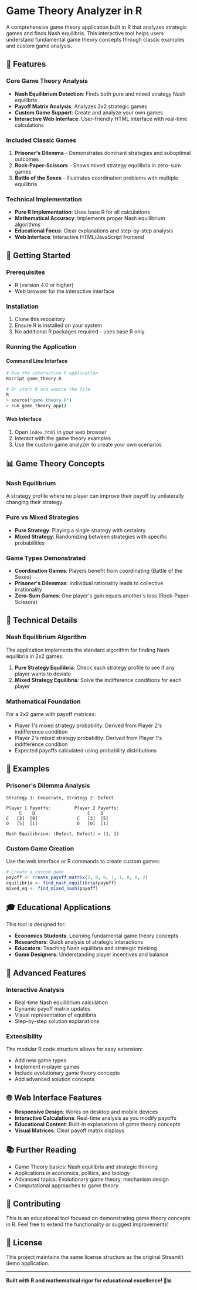 # Game Theory Analyzer in R

A comprehensive game theory application built in R that analyzes strategic games and finds Nash equilibria. This interactive tool helps users understand fundamental game theory concepts through classic examples and custom game analysis.

## 🎯 Features

### Core Game Theory Analysis
- **Nash Equilibrium Detection**: Finds both pure and mixed strategy Nash equilibria
- **Payoff Matrix Analysis**: Analyzes 2x2 strategic games
- **Custom Game Support**: Create and analyze your own games
- **Interactive Web Interface**: User-friendly HTML interface with real-time calculations

### Included Classic Games
1. **Prisoner's Dilemma** - Demonstrates dominant strategies and suboptimal outcomes
2. **Rock-Paper-Scissors** - Shows mixed strategy equilibria in zero-sum games  
3. **Battle of the Sexes** - Illustrates coordination problems with multiple equilibria

### Technical Implementation
- **Pure R Implementation**: Uses base R for all calculations
- **Mathematical Accuracy**: Implements proper Nash equilibrium algorithms
- **Educational Focus**: Clear explanations and step-by-step analysis
- **Web Interface**: Interactive HTML/JavaScript frontend

## 🚀 Getting Started

### Prerequisites
- R (version 4.0 or higher)
- Web browser for the interactive interface

### Installation
1. Clone this repository
2. Ensure R is installed on your system
3. No additional R packages required - uses base R only

### Running the Application

#### Command Line Interface
```bash
# Run the interactive R application
Rscript game_theory.R

# Or start R and source the file
R
> source("game_theory.R")
> run_game_theory_app()
```

#### Web Interface
1. Open `index.html` in your web browser
2. Interact with the game theory examples
3. Use the custom game analyzer to create your own scenarios

## 📊 Game Theory Concepts

### Nash Equilibrium
A strategy profile where no player can improve their payoff by unilaterally changing their strategy.

### Pure vs Mixed Strategies
- **Pure Strategy**: Playing a single strategy with certainty
- **Mixed Strategy**: Randomizing between strategies with specific probabilities

### Game Types Demonstrated
- **Coordination Games**: Players benefit from coordinating (Battle of the Sexes)
- **Prisoner's Dilemmas**: Individual rationality leads to collective irrationality
- **Zero-Sum Games**: One player's gain equals another's loss (Rock-Paper-Scissors)

## 🔬 Technical Details

### Nash Equilibrium Algorithm
The application implements the standard algorithm for finding Nash equilibria in 2x2 games:

1. **Pure Strategy Equilibria**: Check each strategy profile to see if any player wants to deviate
2. **Mixed Strategy Equilibria**: Solve the indifference conditions for each player

### Mathematical Foundation
For a 2x2 game with payoff matrices:
- Player 1's mixed strategy probability: Derived from Player 2's indifference condition
- Player 2's mixed strategy probability: Derived from Player 1's indifference condition
- Expected payoffs calculated using probability distributions

## 📝 Examples

### Prisoner's Dilemma Analysis
```
Strategy 1: Cooperate, Strategy 2: Defect

Player 1 Payoffs:         Player 2 Payoffs:
     C    D                    C    D  
C   [3]  [0]               C   [3]  [5]
D   [5]  [1]               D   [0]  [1]

Nash Equilibrium: (Defect, Defect) = (1, 1)
```

### Custom Game Creation
Use the web interface or R commands to create custom games:
```r
# Create a custom game
payoff <- create_payoff_matrix(2, 0, 0, 1, 1, 0, 0, 2)
equilibria <- find_nash_equilibria(payoff)
mixed_eq <- find_mixed_nash(payoff)
```

## 🎓 Educational Applications

This tool is designed for:
- **Economics Students**: Learning fundamental game theory concepts
- **Researchers**: Quick analysis of strategic interactions
- **Educators**: Teaching Nash equilibria and strategic thinking
- **Game Designers**: Understanding player incentives and balance

## 🔧 Advanced Features

### Interactive Analysis
- Real-time Nash equilibrium calculation
- Dynamic payoff matrix updates
- Visual representation of equilibria
- Step-by-step solution explanations

### Extensibility
The modular R code structure allows for easy extension:
- Add new game types
- Implement n-player games
- Include evolutionary game theory concepts
- Add advanced solution concepts

## 🌐 Web Interface Features

- **Responsive Design**: Works on desktop and mobile devices
- **Interactive Calculations**: Real-time analysis as you modify payoffs
- **Educational Content**: Built-in explanations of game theory concepts
- **Visual Matrices**: Clear payoff matrix displays

## 📚 Further Reading

- Game Theory basics: Nash equilibria and strategic thinking
- Applications in economics, politics, and biology
- Advanced topics: Evolutionary game theory, mechanism design
- Computational approaches to game theory

## 🤝 Contributing

This is an educational tool focused on demonstrating game theory concepts in R. 
Feel free to extend the functionality or suggest improvements!

## 📄 License

This project maintains the same license structure as the original Streamlit demo application.

---

**Built with R and mathematical rigor for educational excellence! 🎯📊**

